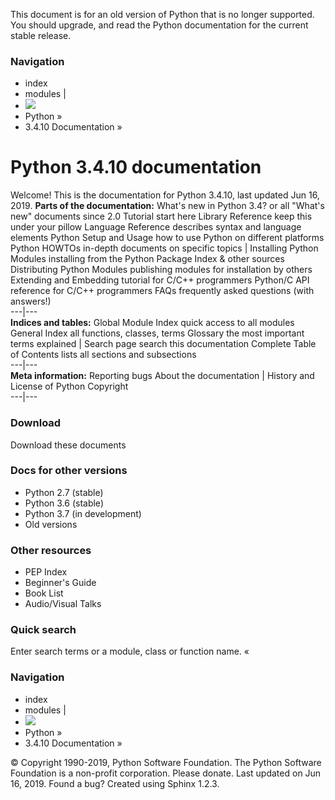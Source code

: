 This document is for an old version of Python that is no longer supported. You should upgrade, and read the  Python documentation for the current stable release. 
### Navigation
  * index
  * modules |
  * ![](https://docs.python.org/3.4/_static/py.png)
  * Python »
  * 3.4.10 Documentation » 


# Python 3.4.10 documentation
Welcome! This is the documentation for Python 3.4.10, last updated Jun 16, 2019. 
**Parts of the documentation:**
What's new in Python 3.4? or all "What's new" documents since 2.0 Tutorial start here Library Reference keep this under your pillow Language Reference describes syntax and language elements Python Setup and Usage how to use Python on different platforms Python HOWTOs in-depth documents on specific topics |  Installing Python Modules installing from the Python Package Index & other sources Distributing Python Modules publishing modules for installation by others Extending and Embedding tutorial for C/C++ programmers Python/C API reference for C/C++ programmers FAQs frequently asked questions (with answers!)  
---|---  
**Indices and tables:**
Global Module Index quick access to all modules General Index all functions, classes, terms Glossary the most important terms explained |  Search page search this documentation Complete Table of Contents lists all sections and subsections  
---|---  
**Meta information:**
Reporting bugs About the documentation |  History and License of Python Copyright  
---|---  
### Download
Download these documents
### Docs for other versions
  * Python 2.7 (stable)
  * Python 3.6 (stable)
  * Python 3.7 (in development)
  * Old versions


### Other resources
  * PEP Index
  * Beginner's Guide
  * Book List
  * Audio/Visual Talks


### Quick search
Enter search terms or a module, class or function name. 
«
### Navigation
  * index
  * modules |
  * ![](https://docs.python.org/3.4/_static/py.png)
  * Python »
  * 3.4.10 Documentation » 


© Copyright 1990-2019, Python Software Foundation. The Python Software Foundation is a non-profit corporation. Please donate. Last updated on Jun 16, 2019. Found a bug? Created using Sphinx 1.2.3. 
